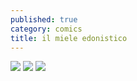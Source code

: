 ```yaml
---
published: true
category: comics
title: il miele edonistico
---
```

![]({{site.baseurl}}/assets/2020-09-27-il-miele-edonistico-1.png)
![]({{site.baseurl}}/assets/2020-09-27-il-miele-edonistico-2.png)
![]({{site.baseurl}}/assets/2020-09-27-il-miele-edonistico-3.png)